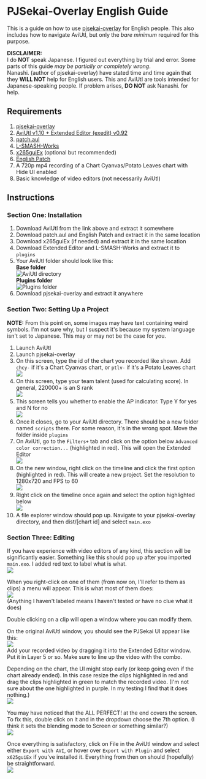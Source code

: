 # PJSekai-Overlay English Guide

This is a guide on how to use [pjsekai-overlay](https://github.com/sevenc-nanashi/pjsekai-overlay) for English people. This also includes how to navigate AviUtl, but only the *bare minimum* required for this purpose.

**DISCLAIMER:**\
I do **NOT** speak Japanese. I figured out everything by trial and error. Some parts of this guide *may be partially or completely wrong*.\
Nanashi. (author of pjsekai-overlay) have stated time and time again that they **WILL NOT** help for English users. This and AviUtl are tools intended for Japanese-speaking people. If problem arises, **DO NOT** ask Nanashi. for help.

## Requirements
1. [pjsekai-overlay](https://github.com/sevenc-nanashi/pjsekai-overlay)
2. [AviUtl v1.10 + Extended Editor (exedit) v0.92](http://spring-fragrance.mints.ne.jp/aviutl/)
3. [patch.aul](https://github.com/ePi5131/patch.aul/releases/tag/r42)
4. [L-SMASH-Works](https://github.com/Mr-Ojii/L-SMASH-Works-Auto-Builds/releases/download/build-2023-10-21-01-00-53/L-SMASH-Works_r1103_Mr-Ojii_Mr-Ojii_AviUtl.zip)
5. [x265guiEx](https://github.com/rigaya/x265guiEx/releases/latest) (optional but recommended)
6. [English Patch](https://github.com/sykhro/aviutl-english-patch/releases/latest)
7. A 720p mp4 recording of a Chart Cyanvas/Potato Leaves chart with Hide UI enabled
8. Basic knowledge of video editors (not necessarily AviUtl)

## Instructions
### Section One: Installation
1. Download AviUtl from the link above and extract it somewhere
2. Download patch.aul and English Patch and extract it in the same location
3. Download x265guiEx (if needed) and extract it in the same location
4. Download Extended Editor and L-SMASH-Works and extract it to `plugins`
5. Your AviUtl folder should look like this:\
  **Base folder**\
   ![AviUtl directory](images/aviutldirectory.png)\
   **Plugins folder**\
   ![Plugins folder](images/pluginsdirectory.png)
6. Download pjsekai-overlay and extract it anywhere
### Section Two: Setting Up a Project
**NOTE:** From this point on, some images may have text containing weird symbols. I'm not sure why, but I suspect it's because my system language isn't set to Japanese. This may or may not be the case for you.
1. Launch AviUtl
2. Launch pjsekai-overlay
3. On this screen, type the id of the chart you recorded like shown. Add `chcy-` if it's a Chart Cyanvas chart, or `ptlv-` if it's a Potato Leaves chart\
![](images/inputid.png)
4. On this screen, type your team talent (used for calculating score). In general, 220000+ is an S rank\
![](images/inputtalent.png)
5. This screen tells you whether to enable the AP indicator. Type Y for yes and N for no\
![](images/apindicator.png)
6. Once it closes, go to your AviUtl directory. There should be a new folder named `scripts` there. For some reason, it's in the wrong spot. Move the folder inside `plugins`
7. On AviUtl, go to the `Filters+` tab and click on the option below `Advanced color correction...` (highlighted in red). This will open the Extended Editor\
![](images/openexedit.png)
8. On the new window, right click on the timeline and click the first option (highlighted in red). This will create a new project. Set the resolution to 1280x720 and FPS to 60\
![](images/createnewproject.png)
9. Right click on the timeline once again and select the option highlighted below\
![](images/importexo.png)
10. A file explorer window should pop up. Navigate to your pjsekai-overlay directory, and then dist/[chart id] and select `main.exo`
### Section Three: Editing
If you have experience with video editors of any kind, this section will be significantly easier. Something like this should pop up after you imported `main.exo`. I added red text to label what is what.\
![](images/timelineguide.png)

When you right-click on one of them (from now on, I'll refer to them as clips) a menu will appear. This is what most of them does:\
![](images/rightclickguide.png)\
(Anything I haven't labeled means I haven't tested or have no clue what it does)

Double clicking on a clip will open a window where you can modify them.

On the original AviUtl window, you should see the PJSekai UI appear like this:\
![](images/window.png)\
Add your recorded video by dragging it into the Extended Editor window. Put it in Layer 5 or so. Make sure to line up the video with the combo.

Depending on the chart, the UI might stop early (or keep going even if the chart already ended). In this case resize the clips highlighted in red and drag the clips highlighted in green to match the recorded video. (I'm not sure about the one highlighted in purple. In my testing I find that it does nothing.)\
![](images/clipdrag.png)

You may have noticed that the ALL PERFECT! at the end covers the screen. To fix this, double click on it and in the dropdown choose the 7th option. (I think it sets the blending mode to Screen or something similar?)\
![](images/changeapthing.png)

Once everything is satisfactory, click on File in the AviUtl window and select either `Export with AVI`, or hover over `Export with Plugin` and select `x625guiEx` if you've installed it. Everything from then on should (hopefully) be straightforward.\
![](images/export.png)
